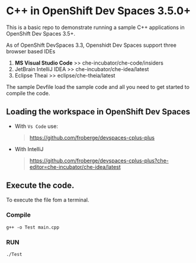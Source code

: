 # C++ in OpenShift Dev Spaces 3.5.0+

This is a basic repo to demonstrate running a sample C++ applications in OpenShift Dev Spaces 3.5+.

As of OpenShift DevSpaces 3.3, Openshidt Dev Spaces support three browser based IDEs
1. __MS Visual Studio Code__ >> che-incubator/che-code/insiders
1. JetBrain IntelliJ IDEA >>  che-incubator/che-idea/latest
1. Eclipse Theai >> eclipse/che-theia/latest


The sample Devfile load the sample code and all you need to get started to compile the code.



## Loading the workspace in OpenShift Dev Spaces

* With `Vs Code` use:
    > https://github.com/froberge/devspaces-cplus-plus

* With IntelliJ
    > https://github.com/froberge/devspaces-cplus-plus?che-editor=che-incubator/che-idea/latest

## Execute the code.

To execute the file fom a terminal.

### Compile
```
g++ -o Test main.cpp
```

### RUN

```
./Test
```